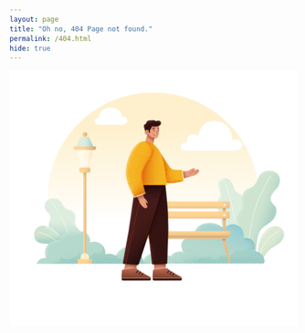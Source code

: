```yaml
---
layout: page
title: "Oh no, 404 Page not found."
permalink: /404.html
hide: true
---
```


<center>
<img src="../assets/img/404.svg" alt="404" id="img404"/>

</center>
